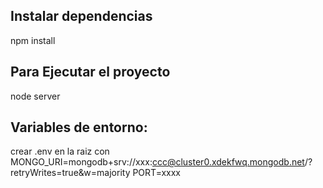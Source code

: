 ## Instalar dependencias
npm install

## Para Ejecutar el proyecto
node server

## Variables de entorno:
crear .env en la raiz con
MONGO_URI=mongodb+srv://xxx:ccc@cluster0.xdekfwq.mongodb.net/?retryWrites=true&w=majority
PORT=xxxx






